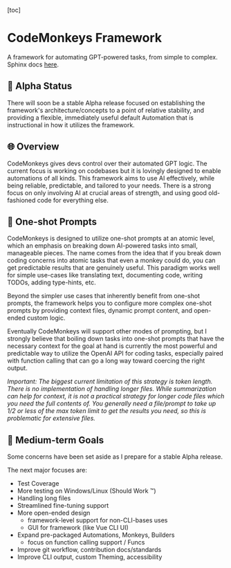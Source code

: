 [toc]

# CodeMonkeys Framework

A framework for automating GPT-powered tasks, from simple to complex. Sphinx docs [here](https://cooleydw494.github.io/codemonkeys).

## 🚧 Alpha Status

There will soon be a stable Alpha release focused on establishing the framework's architecture/concepts to a point of relative stability, and providing a flexible, immediately useful default Automation that is instructional in how it utilizes the framework.

## 🌐 Overview

CodeMonkeys gives devs control over their automated GPT logic. The current focus is working on codebases but it is lovingly designed to enable automations of all kinds. This framework aims to use AI effectively, while being reliable, predictable, and tailored to your needs. There is a strong focus on only involving AI at crucial areas of strength, and using good old-fashioned code for everything else.

## 🎯 One-shot Prompts

CodeMonkeys is designed to utilize one-shot prompts at an atomic level, which an emphasis on breaking down AI-powered tasks into small, manageable pieces. The name comes from the idea that if you break down coding concerns into atomic tasks that even a monkey could do, you can get predictable results that are genuinely useful. This paradigm works well for simple use-cases like translating text, documenting code, writing TODOs, adding type-hints, etc.

Beyond the simpler use cases that inherently benefit from one-shot prompts, the framework helps you to configure more complex one-shot prompts by providing context files, dynamic prompt content, and open-ended custom logic.

Eventually CodeMonkeys will support other modes of prompting, but I strongly believe that boiling down tasks into one-shot prompts that have the necessary context for the goal at hand is currently the most powerful and predictable way to utilize the OpenAI API for coding tasks, especially paired with function calling that can go a long way toward coercing the right output.

_Important: The biggest current limitation of this strategy is token length. There is no implementation of handling longer files. While summarization can help for context, it is not a practical strategy for longer code files which you need the full contents of. You generally need a file/prompt to take up 1/2 or less of the max token limit to get the results you need, so this is problematic for extensive files._

## 📅 Medium-term Goals
Some concerns have been set aside as I prepare for a stable Alpha release.

The next major focuses are:
- Test Coverage
- More testing on Windows/Linux (Should Work ™️)
- Handling long files
- Streamlined fine-tuning support
- More open-ended design
  - framework-level support for non-CLI-bases uses
  - GUI for framework (like Vue CLI UI)
- Expand pre-packaged Automations, Monkeys, Builders
  - focus on function calling support / Funcs
- Improve git workflow, contribution docs/standards
- Improve CLI output, custom Theming, accessibility
